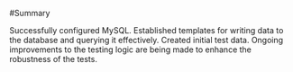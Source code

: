 #Summary

Successfully configured MySQL.
Established templates for writing data to the database and querying it effectively.
Created initial test data.
Ongoing improvements to the testing logic are being made to enhance the robustness of the tests.
